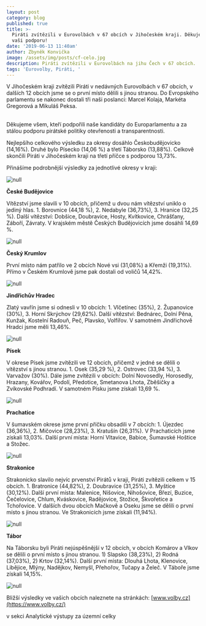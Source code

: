 ```yaml
---
layout: post
category: blog
published: true
title: >-
  Piráti zvítězili v Eurovolbách v 67 obcích v Jihočeském kraji. Děkujeme za
  vaši podporu!
date: '2019-06-13 11:40am'
author: Zbyněk Konvička
image: /assets/img/posts/cf-celo.jpg
description: Piráti zvítězili v Eurovolbách na jihu Čech v 67 obcích.
tags: 'Eurovolby, Piráti, '
---
```

V Jihočeském kraji zvítězili Piráti v nedávných Eurovolbách v 67 obcích, v dalších 12 obcích jsme se o první místo dělili s jinou stranou. Do Evropského parlamentu  se nakonec dostali tři naši poslanci: Marcel Kolaja, Markéta Gregorová a Mikuláš Peksa.

\
Děkujeme všem, kteří podpořili naše kandidáty do Europarlamentu a za stálou podporu pirátské politiky otevřenosti a transparentnosti.

Nejlepšího celkového výsledku za okresy dosáhlo Českobudějovicko (14,16%). Druhé bylo Písecko (14,06 %) a třetí Táborsko (13,88%). Celkově skončili Piráti v Jihočeském kraji na třetí příčce s podporou 13,73%. 

Přinášíme podrobnější výsledky za jednotlivé okresy v kraji:

![null](/assets/img/posts/1.eurovolby-barvy-stran-legenda.jpg)

**České Budějovice**

Vítězství jsme slavili v 10 obcích, přičemž u dvou nám vítězství uniklo o jediný hlas. 1. Borovnice (44,18 %), 2. Nedabyle (36,73%), 3. Hranice (32,25 %). Další vítězství: Dobšice, Doubravice, Hosty, Kvítkovice, Chrášťany, Záboří, Závraty. V krajském městě Českých Budějovicích jsme dosáhli 14,69 %.

![null](/assets/img/posts/eurovolby-ceske-budejovice-mapka.jpg)

**Český Krumlov**

První místo nám patřilo ve 2 obcích Nové vsi (31,08%) a Křemži (19,31%). Přímo v Českém Krumlově jsme pak dostali od voličů 14,42%.

![null](/assets/img/posts/eurovolby-cesky-krumlov-mapka.jpg)

**Jindřichův Hradec**

Zlatý vavřín jsme si odnesli v 10 obcích: 1. Vlčetínec (35%), 2. Županovice (30%), 3. Horní Skrýchov (29,62%). Další vítězství: Bednárec, Dolní Pěna, Kunžak, Kostelní Radouň, Peč, Plavsko, Volfířov. V samotném Jindřichově Hradci jsme měli 13,46%.

![null](/assets/img/posts/eurovolby-jindrichohradecko.jpg)

**Písek**

V okrese Písek jsme zvítězili ve 12 obcích, přičemž v jedné se dělili o vítězství s jinou stranou. 1. Osek (35,29 %), 2. Ostrovec (33,94 %), 3. Varvažov (30%). Dále jsme zvítězili v obcích: Dolní Novosedly, Horosedly, Hrazany, Kovářov, Podolí, Předotice, Smetanova Lhota, Zběšičky a Zvíkovské Podhradí. V samotném Písku jsme získali 13,69 %.

![null](/assets/img/posts/eurovolby-pisek-mapka.jpg)

**Prachatice**

V šumavském okrese jsme první příčku obsadili v 7 obcích: 1. Újezdec (36,36%), 2. Mičovice (28,23%), 3. Kratušín (26,31%). V Prachaticích jsme získali 13,03%. Další první místa: Horní Vltavice, Babice, Šumavské Hoštice a Stožec. 

![null](/assets/img/posts/eurovolby-prachaticko-mapka.jpg)

**Strakonice**

Strakonicko slavilo nejvíc prvenství Pirátů v kraji, Piráti zvítězili celkem v 15 obcích. 1. Bratronice (44,82%), 2. Doubravice (31,25%), 3. Myštice (30,12%). Další první místa: Malenice, Nišovice, Nihošovice, Březí, Buzice, Čečelovice, Chlum, Kváskovice, Radějovice, Stožice, Škvořetice a Tchořovice. V dalších dvou obcích Mačkově a Oseku jsme se dělili o první místo s jinou stranou. Ve Strakonicích jsme získali (11,94%).

![null](/assets/img/posts/eurovolby-strakonicko-mapka.jpg)

**Tábor**

Na Táborsku byli Piráti nejúspěšnější v 12 obcích, v obcích Komárov a Vlkov se dělili o první místo s jinou stranou. 1) Slapsko (38,23%), 2) Rodná (37,03%), 2) Krtov (32,14%). Další první místa: Dlouhá Lhota, Klenovice, Libějice, Mlýny, Nadějkov, Nemyšl, Přehořov, Tučapy a Želeč. V Táboře jsme získali 14,15%. 

![null](/assets/img/posts/eurovolby-taborsko-mapka.jpg)

Bližší výsledky ve vašich obcích naleznete na stránkách: [www.volby.cz](https://www.volby.cz/)

v sekci Analytické výstupy za územní celky
